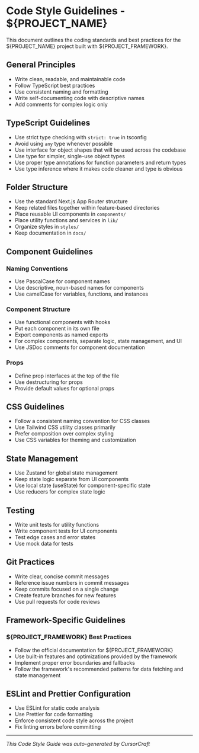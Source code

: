 # Code Style Guidelines - ${PROJECT_NAME}

This document outlines the coding standards and best practices for the ${PROJECT_NAME} project built with ${PROJECT_FRAMEWORK}.

## General Principles

- Write clean, readable, and maintainable code
- Follow TypeScript best practices
- Use consistent naming and formatting
- Write self-documenting code with descriptive names
- Add comments for complex logic only

## TypeScript Guidelines

- Use strict type checking with `strict: true` in tsconfig
- Avoid using `any` type whenever possible
- Use interface for object shapes that will be used across the codebase
- Use type for simpler, single-use object types
- Use proper type annotations for function parameters and return types
- Use type inference where it makes code cleaner and type is obvious

## Folder Structure

- Use the standard Next.js App Router structure
- Keep related files together within feature-based directories
- Place reusable UI components in `components/`
- Place utility functions and services in `lib/`
- Organize styles in `styles/`
- Keep documentation in `docs/`

## Component Guidelines

### Naming Conventions

- Use PascalCase for component names
- Use descriptive, noun-based names for components
- Use camelCase for variables, functions, and instances

### Component Structure

- Use functional components with hooks
- Put each component in its own file
- Export components as named exports
- For complex components, separate logic, state management, and UI
- Use JSDoc comments for component documentation

### Props

- Define prop interfaces at the top of the file
- Use destructuring for props
- Provide default values for optional props

## CSS Guidelines

- Follow a consistent naming convention for CSS classes
- Use Tailwind CSS utility classes primarily
- Prefer composition over complex styling
- Use CSS variables for theming and customization

## State Management

- Use Zustand for global state management
- Keep state logic separate from UI components
- Use local state (useState) for component-specific state
- Use reducers for complex state logic

## Testing

- Write unit tests for utility functions
- Write component tests for UI components
- Test edge cases and error states
- Use mock data for tests

## Git Practices

- Write clear, concise commit messages
- Reference issue numbers in commit messages
- Keep commits focused on a single change
- Create feature branches for new features
- Use pull requests for code reviews

## Framework-Specific Guidelines

### ${PROJECT_FRAMEWORK} Best Practices

- Follow the official documentation for ${PROJECT_FRAMEWORK}
- Use built-in features and optimizations provided by the framework
- Implement proper error boundaries and fallbacks
- Follow the framework's recommended patterns for data fetching and state management

## ESLint and Prettier Configuration

- Use ESLint for static code analysis
- Use Prettier for code formatting
- Enforce consistent code style across the project
- Fix linting errors before committing

---

_This Code Style Guide was auto-generated by CursorCraft_
